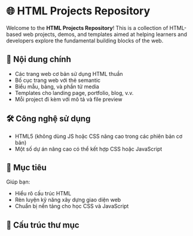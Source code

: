 # 🌐 HTML Projects Repository

Welcome to the **HTML Projects Repository**! This is a collection of HTML-based web projects, demos, and templates aimed at helping learners and developers explore the fundamental building blocks of the web.

## 📁 Nội dung chính

- Các trang web cơ bản sử dụng HTML thuần
- Bố cục trang web với thẻ semantic
- Biểu mẫu, bảng, và phần tử media
- Templates cho landing page, portfolio, blog, v.v.
- Mỗi project đi kèm với mô tả và file preview

## 🛠️ Công nghệ sử dụng

- HTML5 (không dùng JS hoặc CSS nâng cao trong các phiên bản cơ bản)
- Một số dự án nâng cao có thể kết hợp CSS hoặc JavaScript

## 📌 Mục tiêu

Giúp bạn:
- Hiểu rõ cấu trúc HTML
- Rèn luyện kỹ năng xây dựng giao diện web
- Chuẩn bị nền tảng cho học CSS và JavaScript

## 📂 Cấu trúc thư mục
